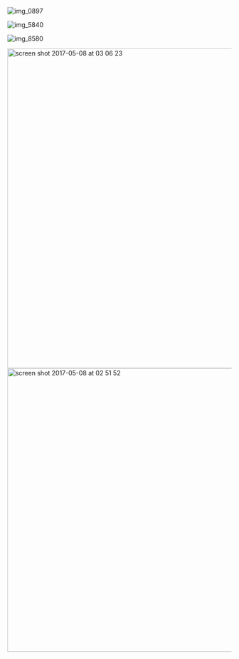 
![img_0897](https://cloud.githubusercontent.com/assets/22774491/25799818/6f56268e-339b-11e7-9de5-27280aa026b0.JPG)

![img_5840](https://cloud.githubusercontent.com/assets/22774491/25799899/d351384a-339b-11e7-9b1f-f4f126c9c951.JPG)

![img_8580](https://cloud.githubusercontent.com/assets/22774491/25799900/d78a8f10-339b-11e7-84d8-5e8787ab14b8.JPG)


<img width="718" alt="screen shot 2017-05-08 at 03 06 23" src="https://cloud.githubusercontent.com/assets/22774491/25799802/61c70c54-339b-11e7-9179-6eecd6f8f188.png">

<img width="637" alt="screen shot 2017-05-08 at 02 51 52" src="https://cloud.githubusercontent.com/assets/22774491/25799804/61f89972-339b-11e7-91b2-20071ee92b42.png">
